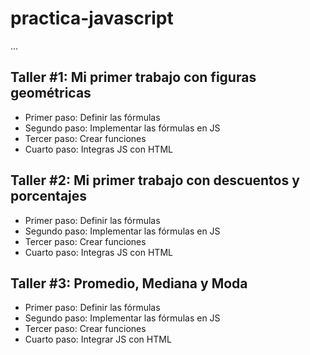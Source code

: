 # practica-javascript

...

## Taller #1: Mi primer trabajo con figuras geométricas

- Primer paso: Definir las fórmulas
- Segundo paso: Implementar las fórmulas en JS
- Tercer paso: Crear funciones
- Cuarto paso: Integras JS con HTML

## Taller #2: Mi primer trabajo con descuentos y porcentajes

- Primer paso: Definir las fórmulas
- Segundo paso: Implementar las fórmulas en JS
- Tercer paso: Crear funciones
- Cuarto paso: Integras JS con HTML

## Taller #3: Promedio, Mediana y Moda

- Primer paso: Definir las fórmulas
- Segundo paso: Implementar las fórmulas en JS
- Tercer paso: Crear funciones
- Cuarto paso: Integrar JS con HTML